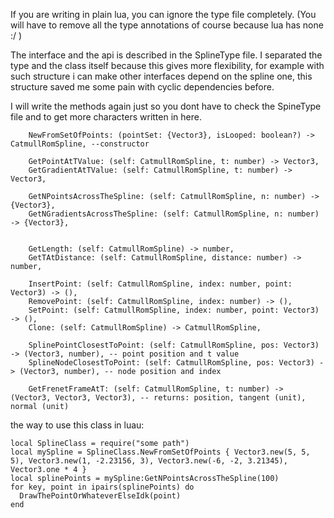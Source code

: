 If you are writing in plain lua, you can ignore the type file completely.
(You will have to remove all the type annotations of course because lua has none :/ )

The interface and the api is described in the SplineType file. 
I separated the type and the class itself because this gives more flexibility, for example with such structure i can make other interfaces depend on the spline one, this structure saved me some pain with cyclic dependencies before.

I will write the methods again just so you dont have to check the SpineType file and to get more characters written in here.

```luau
	NewFromSetOfPoints: (pointSet: {Vector3}, isLooped: boolean?) -> CatmullRomSpline, --constructor

	GetPointAtTValue: (self: CatmullRomSpline, t: number) -> Vector3,
	GetGradientAtTValue: (self: CatmullRomSpline, t: number) -> Vector3,

	GetNPointsAcrossTheSpline: (self: CatmullRomSpline, n: number) -> {Vector3},
	GetNGradientsAcrossTheSpline: (self: CatmullRomSpline, n: number) -> {Vector3},


	GetLength: (self: CatmullRomSpline) -> number,
	GetTAtDistance: (self: CatmullRomSpline, distance: number) -> number,

	InsertPoint: (self: CatmullRomSpline, index: number, point: Vector3) -> (),
	RemovePoint: (self: CatmullRomSpline, index: number) -> (),
	SetPoint: (self: CatmullRomSpline, index: number, point: Vector3) -> (),
	Clone: (self: CatmullRomSpline) -> CatmullRomSpline,

	SplinePointClosestToPoint: (self: CatmullRomSpline, pos: Vector3) -> (Vector3, number), -- point position and t value
	SplineNodeClosestToPoint: (self: CatmullRomSpline, pos: Vector3) -> (Vector3, number), -- node position and index

	GetFrenetFrameAtT: (self: CatmullRomSpline, t: number) -> (Vector3, Vector3, Vector3), -- returns: position, tangent (unit), normal (unit)
```

the way to use this class in luau:
```luau
local SplineClass = require("some path")
local mySpline = SplineClass.NewFromSetOfPoints { Vector3.new(5, 5, 5), Vector3.new(1, -2.23156, 3), Vector3.new(-6, -2, 3.21345), Vector3.one * 4 }
local splinePoints = mySpline:GetNPointsAcrossTheSpline(100)
for key, point in ipairs(splinePoints) do
  DrawThePointOrWhateverElseIdk(point)
end
```
